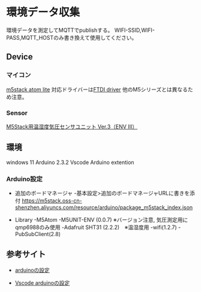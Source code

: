 # 環境データ収集

環境データを測定してMQTTでpublishする。
WIFI-SSID,WIFI-PASS,MQTT_HOSTのみ書き換えて使用してください。

## Device

### マイコン
[m5stack atom lite](https://docs.m5stack.com/en/core/atom_lite)
対応ドライバーは[FTDI driver](https://slx.jp/blog/2021/08/14/m5stack-atom-lite%E7%94%A8%E3%81%AE%E9%96%8B%E7%99%BA%E7%92%B0%E5%A2%83%E6%A7%8B%E7%AF%89.html)
他のM5シリーズとは異なるため注意。

### Sensor
[M5Stack用温湿度気圧センサユニット Ver.3（ENV Ⅲ）](https://www.switch-science.com/products/7254)

## 環境
windows 11
Arduino 2.3.2
Vscode Arduino extention

### Arduino設定

- 追加のボードマネージャ
 -基本設定>追加のボードマネージャURLに書きを添付
 https://m5stack.oss-cn-shenzhen.aliyuncs.com/resource/arduino/package_m5stack_index.json

- Library
 -M5Atom
 -M5UNIT-ENV (0.0.7) ※バージョン注意, 気圧測定用にqmp6988のみ使用
 -Adafruit SHT31 (2.2.2)　※温湿度用
 -wifi(1.2.7)
 -PubSubClient(2.8)



## 参考サイト

- [arduinoの設定](https://slx.jp/blog/2021/08/14/m5stack-atom-lite%E7%94%A8%E3%81%AE%E9%96%8B%E7%99%BA%E7%92%B0%E5%A2%83%E6%A7%8B%E7%AF%89.html)

- [Vscode arduinoの設定](https://roboin.io/article/2023/12/16/how-to-use-arduino-with-vscode/)
